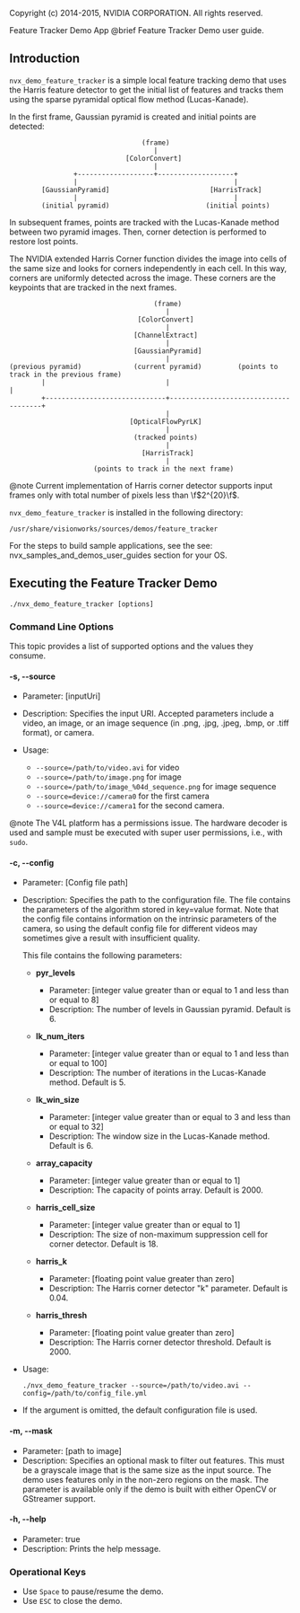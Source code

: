 Copyright (c) 2014-2015, NVIDIA CORPORATION.  All rights reserved.

Feature Tracker Demo App
@brief Feature Tracker Demo user guide.

## Introduction ##

`nvx_demo_feature_tracker` is a simple local feature tracking demo that
uses the Harris feature detector to get the initial list of features and
tracks them using the sparse pyramidal optical flow method (Lucas-Kanade).

In the first frame, Gaussian pyramid is created and initial points are detected:

                                     (frame)
                                        |
                                 [ColorConvert]
                                        |
                    +-------------------+-------------------+
                    |                                       |
            [GaussianPyramid]                         [HarrisTrack]
                    |                                       |
            (initial pyramid)                        (initial points)

In subsequent frames, points are tracked with the Lucas-Kanade method between two pyramid images.
Then, corner detection is performed to restore lost points.

The NVIDIA extended Harris Corner function divides the image into cells
of the same size and looks for corners independently in each cell. In this way,
corners are uniformly detected across the image. These corners are the keypoints
that are tracked in the next frames.

                                        (frame)
                                           |
                                    [ColorConvert]
                                           |
                                   [ChannelExtract]
                                           |
                                   [GaussianPyramid]
                                           |
    (previous pyramid)             (current pyramid)         (points to track in the previous frame)
            |                              |                                      |
            +------------------------------+--------------------------------------+
                                           |
                                  [OpticalFlowPyrLK]
                                           |
                                   (tracked points)
                                           |
                                     [HarrisTrack]
                                           |
                         (points to track in the next frame)

@note Current implementation of Harris corner detector supports input frames only with total number of pixels
less than \f$2^{20}\f$.

`nvx_demo_feature_tracker` is installed in the following directory:

    /usr/share/visionworks/sources/demos/feature_tracker

For the steps to build sample applications, see the see: nvx_samples_and_demos_user_guides section for your OS.

## Executing the Feature Tracker Demo ##

    ./nvx_demo_feature_tracker [options]

### Command Line Options ###

This topic provides a list of supported options and the values they consume.

#### \-s, \--source ####
- Parameter: [inputUri]
- Description: Specifies the input URI. Accepted parameters include a video, an image, or an image sequence
(in .png, .jpg, .jpeg, .bmp, or .tiff format), or camera.
- Usage:

    - `--source=/path/to/video.avi` for video
    - `--source=/path/to/image.png` for image
    - `--source=/path/to/image_%04d_sequence.png` for image sequence
    - `--source=device://camera0` for the first camera
    - `--source=device://camera1` for the second camera.

@note The V4L platform has a permissions issue. The hardware decoder is used and sample must be
executed with super user permissions, i.e., with `sudo`.

#### \-c, \--config ####
- Parameter: [Config file path]
- Description: Specifies the path to the configuration file. The file contains the parameters
  of the algorithm stored in key=value format. Note that the config file contains information
  on the intrinsic parameters of the camera, so using the default config file for different
  videos may sometimes give a result with insufficient quality.

    This file contains the following parameters:

    - **pyr_levels**
        - Parameter: [integer value greater than or equal to 1 and less than or equal to 8]
        - Description: The number of levels in Gaussian pyramid. Default is 6.

    - **lk_num_iters**
        - Parameter: [integer value greater than or equal to 1 and less than or equal to 100]
        - Description: The number of iterations in the Lucas-Kanade method. Default is 5.

    - **lk_win_size**
        - Parameter: [integer value greater than or equal to 3 and less than or equal to 32]
        - Description: The window size in the Lucas-Kanade method. Default is 6.

    - **array_capacity**
        - Parameter: [integer value greater than or equal to 1]
        - Description: The capacity of points array. Default is 2000.

    - **harris_cell_size**
        - Parameter: [integer value greater than or equal to 1]
        - Description: The size of non-maximum suppression cell for corner detector. Default is 18.

    - **harris_k**
        - Parameter: [floating point value greater than zero]
        - Description: The Harris corner detector "k" parameter. Default is 0.04.

    - **harris_thresh**
        - Parameter: [floating point value greater than zero]
        - Description: The Harris corner detector threshold. Default is 2000.

- Usage:

  `./nvx_demo_feature_tracker --source=/path/to/video.avi --config=/path/to/config_file.yml`

- If the argument is omitted, the default configuration file is used.

#### \-m, \--mask ####
- Parameter: [path to image]
- Description: Specifies an optional mask to filter out features. This must be a grayscale image
that is the same size as the input source. The demo uses features only in the non-zero
regions on the mask. The parameter is available only if the demo is built with either OpenCV or GStreamer support.

#### \-h, \--help ####
- Parameter: true
- Description: Prints the help message.

### Operational Keys ###
- Use `Space` to pause/resume the demo.
- Use `ESC` to close the demo.


